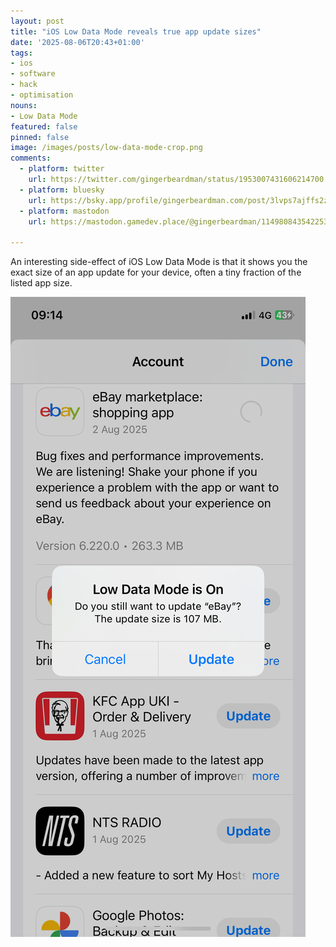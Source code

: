 ```yaml
---
layout: post
title: "iOS Low Data Mode reveals true app update sizes"
date: '2025-08-06T20:43+01:00'
tags:
- ios
- software
- hack
- optimisation
nouns:
- Low Data Mode
featured: false
pinned: false
image: /images/posts/low-data-mode-crop.png
comments:
  - platform: twitter
    url: https://twitter.com/gingerbeardman/status/1953007431606214700
  - platform: bluesky
    url: https://bsky.app/profile/gingerbeardman.com/post/3lvps7ajffs2z
  - platform: mastodon
    url: https://mastodon.gamedev.place/@gingerbeardman/114980843542253669
  
---
```


An interesting side-effect of iOS Low Data Mode is that it shows you the exact size of an app update for your device, often a tiny fraction of the listed app size.

![IMG](/images/posts/low-data-mode.png)

